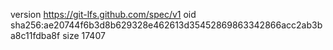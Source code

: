 version https://git-lfs.github.com/spec/v1
oid sha256:ae20744f6b3d8b629328e462613d35452869863342866acc2ab3ba8c11fdba8f
size 17407
